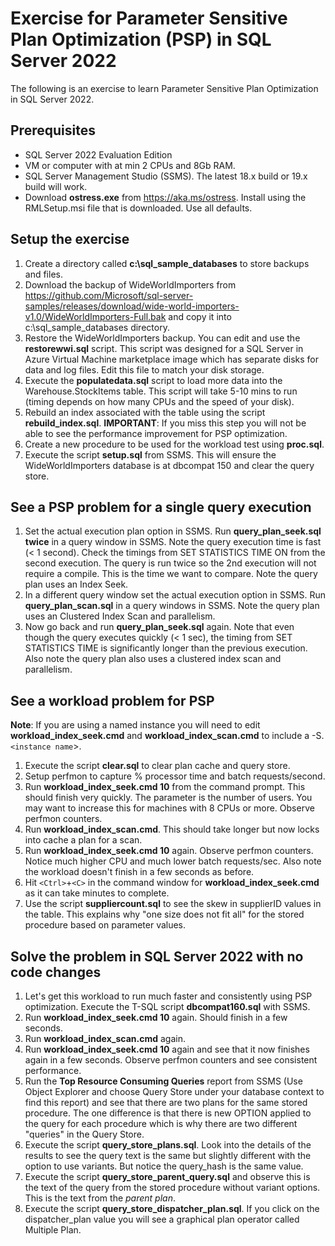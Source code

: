 # Exercise for Parameter Sensitive Plan Optimization (PSP) in SQL Server 2022

The following is an exercise to learn Parameter Sensitive Plan Optimization in SQL Server 2022.

## Prerequisites

- SQL Server 2022 Evaluation Edition
- VM or computer with at min 2 CPUs and 8Gb RAM.
- SQL Server Management Studio (SSMS). The latest 18.x build or 19.x build will work.
- Download **ostress.exe** from https://aka.ms/ostress. Install using the RMLSetup.msi file that is downloaded. Use all defaults.

## Setup the exercise

1. Create a directory called **c:\sql_sample_databases** to store backups and files.
1. Download the backup of WideWorldImporters from https://github.com/Microsoft/sql-server-samples/releases/download/wide-world-importers-v1.0/WideWorldImporters-Full.bak and copy it into c:\sql_sample_databases directory.
1. Restore the WideWorldImporters backup. You can edit and use the **restorewwi.sql** script. This script was designed for a SQL Server in Azure Virtual Machine marketplace image which has separate disks for data and log files. Edit this file to match your disk storage.
1. Execute the **populatedata.sql** script to load more data into the Warehouse.StockItems table. This script will take 5-10 mins to run (timing depends on how many CPUs and the speed of your disk).
1. Rebuild an index associated with the table using the script **rebuild_index.sql**. **IMPORTANT**: If you miss this step you will not be able to see the performance improvement for PSP optimization.
1. Create a new procedure to be used for the workload test using **proc.sql**.
1. Execute the script **setup.sql** from SSMS. This will ensure the WideWorldImporters database is at dbcompat 150 and clear the query store.

## See a PSP problem for a single query execution

1. Set the actual execution plan option in SSMS. Run **query_plan_seek.sql** **twice** in a query window in SSMS. Note the query execution time is fast (< 1 second). Check the timings from SET STATISTICS TIME ON from the second execution. The query is run twice so the 2nd execution will not require a compile. This is the time we want to compare. Note the query plan uses an Index Seek.
2. In a different query window set the actual execution option in SSMS. Run **query_plan_scan.sql** in a query windows in SSMS. Note the query plan uses an Clustered Index Scan and parallelism.
3. Now go back and run **query_plan_seek.sql** again. Note that even though the query executes quickly (< 1 sec), the timing from SET STATISTICS TIME is significantly longer than the previous execution. Also note the query plan also uses a clustered index scan and parallelism.

## See a workload problem for PSP

**Note**: If you are using a named instance you will need to edit **workload_index_seek.cmd** and **workload_index_scan.cmd** to include a -S.`<instance name`>.

1. Execute the script **clear.sql** to clear plan cache and query store.
1. Setup perfmon to capture % processor time and batch requests/second.
1. Run **workload_index_seek.cmd 10** from the command prompt. This should finish very quickly. The parameter is the number of users. You may want to increase this for machines with 8 CPUs or more. Observe perfmon counters.
1. Run **workload_index_scan.cmd**. This should take longer but now locks into cache a plan for a scan.
1. Run **workload_index_seek.cmd 10** again. Observe perfmon counters. Notice much higher CPU and much lower batch requests/sec. Also note the workload doesn't finish in a few seconds as before.
1. Hit `<Ctrl>`+`<C>` in the command window for **workload_index_seek.cmd** as it can take minutes to complete.
1. Use the script **suppliercount.sql** to see the skew in supplierID values in the table. This explains why "one size does not fit all" for the stored procedure based on parameter values.

## Solve the problem in SQL Server 2022 with no code changes

1. Let's get this workload to run much faster and consistently using PSP optimization. Execute the T-SQL script **dbcompat160.sql** with SSMS.
2. Run **workload_index_seek.cmd 10** again. Should finish in a few seconds.
3. Run **workload_index_scan.cmd** again.
4. Run **workload_index_seek.cmd 10** again and see that it now finishes again in a few seconds. Observe perfmon counters and see consistent performance.
5. Run the **Top Resource Consuming Queries** report from SSMS (Use Object Explorer and choose Query Store under your database context to find this report) and see that there are two plans for the same stored procedure. The one difference is that there is new OPTION applied to the query for each procedure which is why there are two different "queries" in the Query Store.
6. Execute the script **query_store_plans.sql**. Look into the details of the results to see the query text is the same but slightly different with the option to use variants. But notice the query_hash is the same value.
7. Execute the script **query_store_parent_query.sql** and observe this is the text of the query from the stored procedure without variant options. This is the text from the *parent plan*.
8. Execute the script **query_store_dispatcher_plan.sql**. If you click on the dispatcher_plan value you will see a graphical plan operator called Multiple Plan.